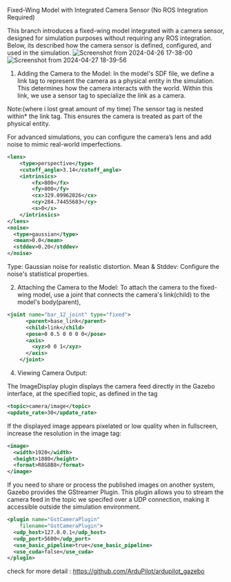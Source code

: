 
Fixed-Wing Model with Integrated Camera Sensor (No ROS Integration Required)

This branch introduces a fixed-wing model integrated with a camera sensor, designed for simulation purposes without requiring any ROS integration. Below, its described how the camera sensor is defined, configured, and used in the simulation.
![Screenshot from 2024-04-26 17-38-00](https://github.com/user-attachments/assets/37ba59be-3bff-467f-814d-3722b5fb90c1)
![Screenshot from 2024-04-27 18-39-56](https://github.com/user-attachments/assets/da12db80-0eff-4c4e-b8c2-96e27bd209b4)

1. Adding the Camera to the Model:
In the model's SDF file, we define a link tag to represent the camera as a physical entity in the simulation. This determines how the camera interacts with the world. Within this link, we use a sensor tag to specialize the link as a camera.

Note:(where i lost great amount of my time)
The sensor tag is nested within* the link tag. This ensures the camera is treated as part of the physical entity.
    
        
For advanced simulations, you can configure the camera’s lens and add noise to mimic real-world imperfections.       
```xml
<lens>
    <type>perspective</type>
    <cutoff_angle>3.14</cutoff_angle>
    <intrinsics>
        <fx>800</fx> 
        <fy>800</fy> 
        <cx>329.09962026</cx> 
        <cy>284.74455683</cy> 
        <s>0</s>
    </intrinsics>
</lens>       
<noise>
  <type>gaussian</type>
  <mean>0.0</mean>
  <stddev>0.20</stddev>
</noise> 
```

Type: Gaussian noise for realistic distortion.
Mean & Stddev: Configure the noise's statistical properties.

2. Attaching the Camera to the Model:
To attach the camera to the fixed-wing model, use a joint that connects the camera's link(child) to the model's body(parent),
```xml
<joint name="bar_12_joint" type="fixed">
      <parent>base_link</parent>
      <child>link</child>
      <pose>0 0.5 0 0 0 0</pose>
      <axis>
        <xyz>0 0 1</xyz>
      </axis>
    </joint>
```

4. Viewing Camera Output:

The ImageDisplay plugin displays the camera feed directly in the Gazebo interface, at the specified topic, as defined in the <topic> tag
```xml
<topic>camera/image</topic>
<update_rate>30</update_rate>
```

If the displayed image appears pixelated or low quality when in fullscreen, increase the resolution in the image tag:
```xml
<image>
  <width>1920</width>
  <height>1080</height>
  <format>R8G8B8</format>
</image>
```


If you need to share or process the published images on another system, Gazebo provides the GStreamer Plugin. This plugin allows you to stream the camera feed in the topic we specifed over a UDP connection, making it accessible outside the simulation environment.
```xml
<plugin name="GstCameraPlugin"
    filename="GstCameraPlugin">
  <udp_host>127.0.0.1</udp_host>
  <udp_port>5600</udp_port>
  <use_basic_pipeline>true</use_basic_pipeline>
  <use_cuda>false</use_cuda>
</plugin>
```

check for more detail : https://github.com/ArduPilot/ardupilot_gazebo
